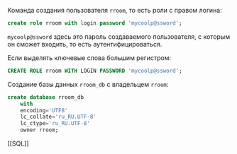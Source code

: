 
Команда создания пользователя `rroom`, то есть роли с правом логина:

```sql
create role rroom with login password 'mycoolp@ssword';
```

`mycoolp@ssword` здесь это пароль создаваемого пользователя, с которым он сможет входить, то есть аутентифицироваться.

Если выделять ключевые слова большим регистром:

```sql
CREATE ROLE rroom WITH LOGIN PASSWORD 'mycoolp@ssword';
```

Создание базы данных `rroom_db` с владельцем `rroom`:

```sql
create database rroom_db
    with
    encoding='UTF8'
    lc_collate='ru_RU.UTF-8'
    lc_ctype='ru_RU.UTF-8'
    owner rroom;
```

[[SQL]]